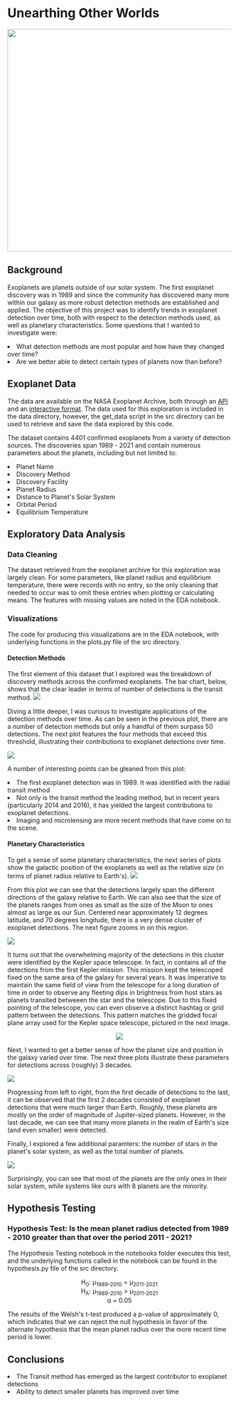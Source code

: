 # Unearthing Other Worlds

<img src="https://github.com/jstodd867/unearthing-other-worlds/blob/main/images/Screen%20Shot%202021-06-10%20at%202.53.05%20PM.png" width ="1000" height=500>



## Background
Exoplanets are planets outside of our solar system.  The first exoplanet discovery was in 1989 and since the community has discovered many more within our galaxy as more robust detection methods are established and applied.  The objective of this project was to identify trends in exoplanet detection over time, both with respect to the detection methods used, as well as planetary characteristics.  Some questions that I wanted to investigate were:

<li> What detection methods are most popular and how have they changed over time?</li>
<li> Are we better able to detect certain types of planets now than before?</li>

## Exoplanet Data
The data are available on the NASA Exoplanet Archive, both through an <a href="https://exoplanetarchive.ipac.caltech.edu/docs/TAP/usingTAP.html">API</a> and an <a href="https://exoplanetarchive.ipac.caltech.edu/cgi-bin/TblView/nph-tblView?app=ExoTbls&config=PSCompPars">interactive format</a>.  The data used for this exploration is included in the data directory, however, the get_data script in the src directory can be used to retrieve and save the data explored by this code.

The dataset contains 4401 confirmed exoplanets from a variety of detection sources.  The discoveries span 1989 - 2021 and contain numerous parameters about the planets, including but not limited to:

<li>Planet Name</li>
<li>Discovery Method</li>
<li>Discovery Facility</li>
<li>Planet Radius</li>
<li>Distance to Planet's Solar System</li>
<li>Orbital Period</li>
<li>Equilibrium Temperature</li>

## Exploratory Data Analysis

### Data Cleaning
The dataset retrieved from the exoplanet archive for this exploration was largely clean.  For some parameters, like planet radius and equilibrium temperature, there were records with no entry, so the only cleaning that needed to occur was to omit these entries when plotting or calculating means.  The features with missing values are noted in the EDA notebook.

### Visualizations

The code for producing this visualizations are in the EDA notebook, with underlying functions in the plots.py file of the src directory.

#### Detection Methods
The first element of this dataset that I explored was the breakdown of discovery methods across the confirmed exoplanets.  The bar chart, below, shows that the clear leader in terms of number of detections is the transit method.
<img src="https://github.com/jstodd867/unearthing-other-worlds/blob/main/images/detection_bar_chart.png">

Diving a little deeper, I was curious to investigate applications of the detection methods over time.  As can be seen in the previous plot, there are a number of detection methods but only a handful of them surpass 50 detections.  The next plot features the four methods that exceed this threshold, illustrating their contributions to exoplanet detections over time.

<img src="https://github.com/jstodd867/unearthing-other-worlds/blob/main/images/detections_per_year_by_method.png">

A number of interesting points can be gleaned from this plot:
<li> The first exoplanet detection was in 1989.  It was identified with the radial transit method</li>
<li> Not only is the transit method the leading method, but in recent years (particularly 2014 and 2016), it has yielded the largest contributions to exoplanet detections.</li>
<li> Imaging and microlensing are more recent methods that have come on to the scene.</li>

#### Planetary Characteristics

To get a sense of some planetary characteristics, the next series of plots show the galactic position of the exoplanets as well as the relative size (in terms of planet radius relative to Earth's).
<img src="https://github.com/jstodd867/unearthing-other-worlds/blob/main/images/galactic_plot.png">

From this plot we can see that the detections largely span the different directions of the galaxy relative to Earth.  We can also see that the size of the planets ranges from ones as small as the size of the Moon to ones almost as large as our Sun.  Centered near approximately 12 degrees latitude, and 70 degrees longitude, there is a very dense cluster of exoplanet detections.  The next figure zooms in on this region.

<img src="https://github.com/jstodd867/unearthing-other-worlds/blob/main/images/curious_cluster_zoom.png">

It turns out that the overwhelming majority of the detections in this cluster were identified by the Kepler space telescope.  In fact, in contains all of the detections from the first Kepler mission.  This mission kept the telescoped fixed on the same area of the galaxy for several years.  It was imperative to maintain the same field of view from the telescope for a long duration of time in order to observe any fleeting dips in brightness from host stars as planets transited betweeen the star and the telescope.  Due to this fixed pointing of the telescope, you can even observe a distinct hashtag or grid pattern between the detections.  This pattern matches the gridded focal plane array used for the Kepler space telescope, pictured in the next image.

<p align="center">
<img src="https://github.com/jstodd867/unearthing-other-worlds/blob/main/images/286257main_07-3348d1-kepler-4x3_226-170.jpeg">
</p>

Next, I wanted to get a better sense of how the planet size and position in the galaxy varied over time.  The next three plots illustrate these parameters for detections across (roughly) 3 decades.

<img src="https://github.com/jstodd867/unearthing-other-worlds/blob/main/images/galactic_by_decade_2.png">

Progressing from left to right, from the first decade of detections to the last, it can be observed that the first 2 decades consisted of exoplanet detections that were much larger than Earth.  Roughly, these planets are mostly on the order of magnitude of Jupiter-sized planets.  However, in the last decade, we can see that many more planets in the realm of Earth's size (and even smaller) were detected.

Finally, I explored a few additional paramters:  the number of stars in the planet's solar system, as well as the total number of planets.

<img src="https://github.com/jstodd867/unearthing-other-worlds/blob/main/images/solar_system_features.png">

Surprisingly, you can see that most of the planets are the only ones in their solar system, while systems like ours with 8 planets are the minority.

## Hypothesis Testing

### Hypothesis Test:  Is the mean planet radius detected from 1989 - 2010 greater than that over the period 2011 - 2021?

The Hypothesis Testing notebook in the notebooks folder executes this test, and the underlying functions called in the notebook can be found in the hypothesis.py file of the src directory.

<p align="center">
H<sub>0</sub>:   &mu;<sub>1989-2010</sub> = &mu;<sub>2011-2021</sub><br>
H<sub>A</sub>:   &mu;<sub>1989-2010</sub> > &mu;<sub>2011-2021</sub><br>
&alpha; = 0.05
</p>

The results of the Welsh's t-test produced a p-value of approximately 0, which indicates that we can reject the null hypothesis in favor of the alternate hypothesis that the mean planet radius over the more recent time period is lower.
## Conclusions
<li>The Transit method has emerged as the largest contributor to exoplanet detections</li>
<li>Ability to detect smaller planets has improved over time</li>

